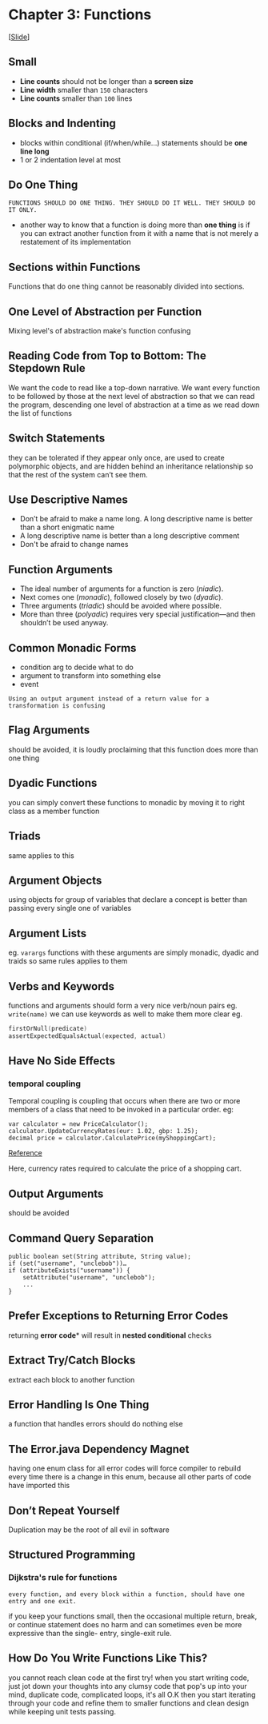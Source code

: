 # Chapter 3: Functions
[[Slide](../slides/03_Chapter_3_Functions.pptx)]

## Small
- **Line counts** should not be longer than a **screen size**
- **Line width** smaller than `150` characters
- **Line counts** smaller than `100` lines

## Blocks and Indenting
- blocks within conditional (if/when/while...) statements should be **one line long**
- 1 or 2 indentation level at most

## Do One Thing
`FUNCTIONS SHOULD DO ONE THING. THEY SHOULD DO IT WELL.
THEY SHOULD DO IT ONLY.`
- another way to know that a function is doing more than **one thing** is if you can 
  extract another function from it with a name that is not merely a restatement of its implementation

## Sections within Functions
Functions that do one thing cannot be reasonably divided into sections.

## One Level of Abstraction per Function
Mixing level's of abstraction make's function confusing

## Reading Code from Top to Bottom: The Stepdown Rule
We want the code to read like a top-down narrative.
We want every function to be followed by those at the next level of abstraction so that we can read the program, descending one level of abstraction at a time as we read down the list of functions

## Switch Statements
they can be tolerated if they appear only once, are used to create polymorphic objects, and are hidden behind an inheritance relationship so that the rest of the system can’t see them.

## Use Descriptive Names
- Don’t be afraid to make a name long. A long descriptive name is better than a short
	enigmatic name
- A long descriptive name is better than a long descriptive comment
- Don't be afraid to change names

## Function Arguments
- The ideal number of arguments for a function is zero (*niadic*). 
- Next comes one (*monadic*), followed closely by two (*dyadic*). 
- Three arguments (*triadic*) should be avoided where possible. 
- More than three (*polyadic*) requires very special justification—and then shouldn’t be used anyway.

## Common Monadic Forms
- condition arg to decide what to do
- argument to transform into something else
- event

`Using an output argument instead of a return value for a transformation is confusing`

## Flag Arguments
should be avoided, it is loudly proclaiming that this function does more than one thing

## Dyadic Functions
you can simply convert these functions to monadic by moving it to right class as a member function

## Triads
same applies to this

## Argument Objects
using objects for group of variables that declare a concept is better than passing every single one of variables

## Argument Lists
eg. `varargs`
functions with these arguments are simply monadic, dyadic and traids
so same rules applies to them

## Verbs and Keywords
functions and arguments should form a very nice verb/noun pairs eg. `write(name)`
we can use keywords as well to make them more clear eg.
```kotlin
firstOrNull(predicate)
assertExpectedEqualsActual(expected, actual)
```

## Have No Side Effects
### temporal coupling
Temporal coupling is coupling that occurs when there are two or more members of a class that need to be invoked in a particular order. eg:
```
var calculator = new PriceCalculator();
calculator.UpdateCurrencyRates(eur: 1.02, gbp: 1.25);
decimal price = calculator.CalculatePrice(myShoppingCart);
```
[Reference](https://enterprisecraftsmanship.com/posts/temporal-coupling-and-immutability)

Here, currency rates required to calculate the price of a shopping cart.

## Output Arguments
should be avoided

## Command Query Separation
```
public boolean set(String attribute, String value);
if (set("username", "unclebob"))…
if (attributeExists("username")) {
    setAttribute("username", "unclebob");
    ...
}
```

## Prefer Exceptions to Returning Error Codes
returning **error code*** will result in **nested conditional** checks

## Extract Try/Catch Blocks
extract each block to another function

## Error Handling Is One Thing
a function that handles errors should do nothing else

## The Error.java Dependency Magnet
having one enum class for all error codes will force compiler to rebuild every time there is a change in this enum, because all other parts of code have imported this
## Don’t Repeat Yourself
Duplication may be the root of all evil in software

## Structured Programming
### Dijkstra's rule for functions
`every function, and every block within a function, should have one entry and one exit.`

if you keep your functions small, then the occasional multiple return, break, or
continue statement does no harm and can sometimes even be more expressive than the single-
entry, single-exit rule.

## How Do You Write Functions Like This?
you cannot reach clean code at the first try!
when you start writing code, just jot down your thoughts into any clumsy code that pop's up into your mind, duplicate code, complicated loops, it's all O.K
then you start iterating through your code and refine them to smaller functions and clean design
while keeping unit tests passing.
